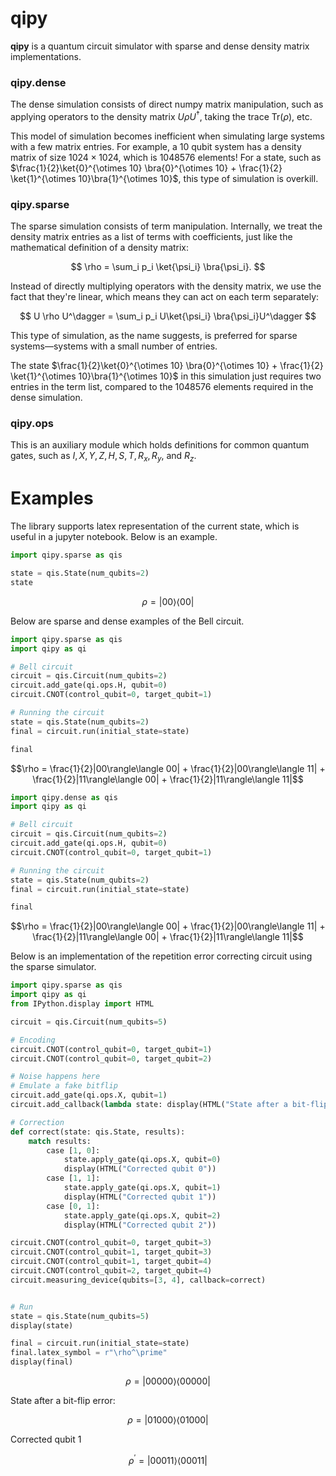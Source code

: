 # qipy

**qipy** is a quantum circuit simulator with sparse and dense density matrix implementations.


### qipy.dense
The dense simulation consists of direct numpy matrix manipulation, such as applying operators to the density matrix $U \rho U^\dagger$, taking the trace $\text{Tr}(\rho)$, etc. 

This model of simulation becomes inefficient when simulating large systems with a few matrix entries. For example, a 10 qubit system has a density matrix of size $1024 \times 1024$, which is $1048576$ elements! For a state, such as $\frac{1}{2}\ket{0}^{\otimes 10} \bra{0}^{\otimes 10}  + \frac{1}{2} \ket{1}^{\otimes 10}\bra{1}^{\otimes 10}$, this type of simulation is overkill.

### qipy.sparse
The sparse simulation consists of term manipulation. Internally, we treat the density matrix entries as a list of terms with coefficients, just like the mathematical definition of a density matrix:

$$ \rho = \sum_i p_i \ket{\psi_i} \bra{\psi_i}. $$

Instead of directly multiplying operators with the density matrix, we use the fact that they're linear, which means they can act on each term separately:

$$ U \rho U^\dagger = \sum_i p_i U\ket{\psi_i} \bra{\psi_i}U^\dagger $$

This type of simulation, as the name suggests, is preferred for sparse systems—systems with a small number of entries.

The state $\frac{1}{2}\ket{0}^{\otimes 10} \bra{0}^{\otimes 10}  + \frac{1}{2} \ket{1}^{\otimes 10}\bra{1}^{\otimes 10}$ in this simulation just requires two entries in the term list, compared to the $1048576$ elements required in the dense simulation.

### qipy.ops
This is an auxiliary module which holds definitions for common quantum gates, such as $I, X, Y, Z, H, S, T, R_x, R_y,$ and $R_z$.

# Examples
The library supports latex representation of the current state, which is useful in a jupyter notebook. Below is an example.


```python
import qipy.sparse as qis

state = qis.State(num_qubits=2)
state
```




$$\rho = |00\rangle\langle 00|$$



Below are sparse and dense examples of the Bell circuit.


```python
import qipy.sparse as qis
import qipy as qi

# Bell circuit
circuit = qis.Circuit(num_qubits=2)
circuit.add_gate(qi.ops.H, qubit=0)
circuit.CNOT(control_qubit=0, target_qubit=1)

# Running the circuit
state = qis.State(num_qubits=2)
final = circuit.run(initial_state=state)

final
```




$$\rho = \frac{1}{2}|00\rangle\langle 00| + \frac{1}{2}|00\rangle\langle 11| + \frac{1}{2}|11\rangle\langle 00| + \frac{1}{2}|11\rangle\langle 11|$$




```python
import qipy.dense as qis
import qipy as qi

# Bell circuit
circuit = qis.Circuit(num_qubits=2)
circuit.add_gate(qi.ops.H, qubit=0)
circuit.CNOT(control_qubit=0, target_qubit=1)

# Running the circuit
state = qis.State(num_qubits=2)
final = circuit.run(initial_state=state)

final
```




$$\rho = \frac{1}{2}|00\rangle\langle 00| + \frac{1}{2}|00\rangle\langle 11| + \frac{1}{2}|11\rangle\langle 00| + \frac{1}{2}|11\rangle\langle 11|$$



Below is an implementation of the repetition error correcting circuit using the sparse simulator.


```python
import qipy.sparse as qis
import qipy as qi
from IPython.display import HTML

circuit = qis.Circuit(num_qubits=5)

# Encoding
circuit.CNOT(control_qubit=0, target_qubit=1)
circuit.CNOT(control_qubit=0, target_qubit=2)

# Noise happens here
# Emulate a fake bitflip
circuit.add_gate(qi.ops.X, qubit=1)
circuit.add_callback(lambda state: display(HTML("State after a bit-flip error:"), state))

# Correction
def correct(state: qis.State, results):
    match results:
        case [1, 0]:
            state.apply_gate(qi.ops.X, qubit=0)
            display(HTML("Corrected qubit 0"))
        case [1, 1]:
            state.apply_gate(qi.ops.X, qubit=1)
            display(HTML("Corrected qubit 1"))
        case [0, 1]:
            state.apply_gate(qi.ops.X, qubit=2)
            display(HTML("Corrected qubit 2"))

circuit.CNOT(control_qubit=0, target_qubit=3)
circuit.CNOT(control_qubit=1, target_qubit=3)
circuit.CNOT(control_qubit=1, target_qubit=4)
circuit.CNOT(control_qubit=2, target_qubit=4)
circuit.measuring_device(qubits=[3, 4], callback=correct)


# Run
state = qis.State(num_qubits=5)
display(state)

final = circuit.run(initial_state=state)
final.latex_symbol = r"\rho^\prime"
display(final)
```


$$\rho = |00000\rangle\langle 00000|$$



State after a bit-flip error:



$$\rho = |01000\rangle\langle 01000|$$



Corrected qubit 1



$$\rho^\prime = |00011\rangle\langle 00011|$$

